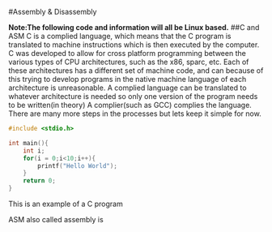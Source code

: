 #Assembly & Disassembly

**Note:The following code and information will all be Linux based.**
##C and ASM
C is a complied language, which means that the C program is translated to machine instructions
which is then executed by the computer. C was developed to allow for cross platform programming between
the various types of CPU architectures, such as the x86, sparc, etc. Each of these architectures has 
a different set of machine code, and can because of this trying to develop programs in the native machine language of
each architecture is unreasonable. A complied language can be translated to whatever architecture is needed so
only one version of the program needs to be written(in theory) A complier(such as GCC) complies the language. There are many more steps in the processes but lets keep it simple for now.
 
```C
#include <stdio.h>

int main(){
    int i;
    for(i = 0;i<10;i++){
        printf("Hello World");
    }
    return 0;
}
```
This is an example of a C program

ASM also called assembly is 